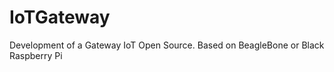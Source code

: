 IoTGateway
==========

Development of a Gateway IoT Open Source.  Based on BeagleBone or Black Raspberry Pi
